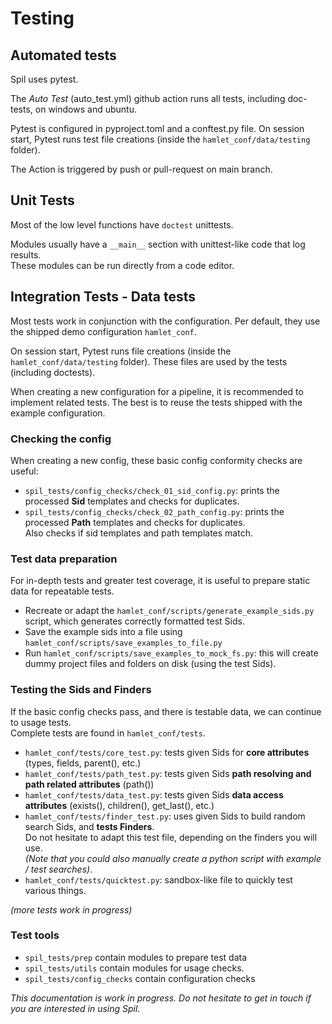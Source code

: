 # Testing

## Automated tests

Spil uses pytest.

The *Auto Test* (auto_test.yml) github action runs all tests, including doc-tests, on windows and ubuntu.

Pytest is configured in pyproject.toml and a conftest.py file.
On session start, Pytest runs test file creations (inside the `hamlet_conf/data/testing` folder).

The Action is triggered by push or pull-request on main branch.


## Unit Tests

Most of the low level functions have `doctest` unittests.  

Modules usually have a `__main__` section with unittest-like code that log results.   
These modules can be run directly from a code editor.

## Integration Tests - Data tests

Most tests work in conjunction with the configuration.
Per default, they use the shipped demo configuration `hamlet_conf`.

On session start, Pytest runs file creations (inside the `hamlet_conf/data/testing` folder).
These files are used by the tests (including doctests).

When creating a new configuration for a pipeline, it is recommended to implement related tests.
The best is to reuse the tests shipped with the example configuration.

### Checking the config

When creating a new config, these basic config conformity checks are useful: 
- `spil_tests/config_checks/check_01_sid_config.py`: prints the processed **Sid** templates and checks for duplicates.
- `spil_tests/config_checks/check_02_path_config.py`: prints the processed **Path** templates and checks for duplicates.  
  Also checks if sid templates and path templates match.


### Test data preparation

For in-depth tests and greater test coverage, it is useful to prepare static data for repeatable tests.
 
- Recreate or adapt the `hamlet_conf/scripts/generate_example_sids.py` script, which generates correctly formatted test Sids.
- Save the example sids into a file using `hamlet_conf/scripts/save_examples_to_file.py`
- Run `hamlet_conf/scripts/save_examples_to_mock_fs.py`: this will create dummy project files and folders on disk (using the test Sids).

### Testing the Sids and Finders

If the basic config checks pass, and there is testable data, we can continue to usage tests.  
Complete tests are found in `hamlet_conf/tests`.

- `hamlet_conf/tests/core_test.py`: tests given Sids for **core attributes** (types, fields, parent(), etc.)
- `hamlet_conf/tests/path_test.py`: tests given Sids **path resolving and path related attributes** (path())
- `hamlet_conf/tests/data_test.py`: tests given Sids **data access attributes** (exists(), children(), get_last(), etc.)
- `hamlet_conf/tests/finder_test.py`: uses given Sids to build random search Sids, and **tests Finders**.  
  Do not hesitate to adapt this test file, depending on the finders you will use.  
  *(Note that you could also manually create a python script with example / test searches)*.
- `hamlet_conf/tests/quicktest.py`: sandbox-like file to quickly test various things.

*(more tests work in progress)*

### Test tools

- `spil_tests/prep` contain modules to prepare test data
- `spil_tests/utils` contain modules for usage checks.
- `spil_tests/config_checks` contain configuration checks


*This documentation is work in progress. Do not hesitate to get in touch if you are interested in using Spil.*

